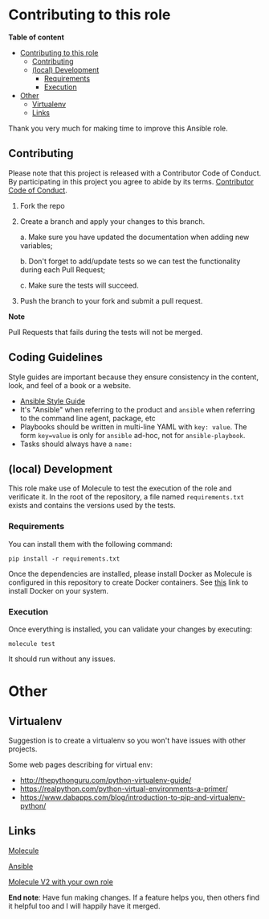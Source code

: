# Contributing to this role

**Table of content**

- [Contributing to this role](#contributing-to-this-role)
  * [Contributing](#contributing)
  * [(local) Development](#-local--development)
    + [Requirements](#requirements)
    + [Execution](#execution)
- [Other](#other)
  * [Virtualenv](#virtualenv)
  * [Links](#links)

Thank you very much for making time to improve this Ansible role.

## Contributing

Please note that this project is released with a Contributor Code of Conduct. By participating in this project you agree to abide by its terms. [Contributor Code of Conduct](https://docs.ansible.com/ansible/devel/community/code_of_conduct.html).

1. Fork the repo

2. Create a branch and apply your changes to this branch.

    a. Make sure you have updated the documentation when adding new variables;
    
    b. Don't forget to add/update tests so we can test the functionality during each Pull Request;
    
    c. Make sure the tests will succeed.

3. Push the branch to your fork and submit a pull request.

**Note**

Pull Requests that fails during the tests will not be merged.

## Coding Guidelines

Style guides are important because they ensure consistency in the content, look, and feel of a book or a website.

* [Ansible Style Guide](http://docs.ansible.com/ansible/latest/dev_guide/style_guide/)
* It's "Ansible" when referring to the product and ``ansible`` when referring to the command  line agent, package, etc
* Playbooks should be written in multi-line YAML with ``key: value``. The form ``key=value`` is only for ``ansible`` ad-hoc, not for ``ansible-playbook``.
* Tasks should always have a ``name:``

## (local) Development

This role make use of Molecule to test the execution of the role and verificate it. In the root of the repository, a file named `requirements.txt` exists and contains the versions used by the tests.

### Requirements

You can install them with the following command:

```
pip install -r requirements.txt
```

Once the dependencies are installed, please install Docker as Molecule is configured in this repository to create Docker containers. See [this](https://docs.docker.com/install/) link to install Docker on your system.

### Execution

Once everything is installed, you can validate your changes by executing:
```
molecule test
```

It should run without any issues.

# Other

## Virtualenv

Suggestion is to create a virtualenv so you won't have issues with other projects.

Some web pages describing for virtual env:

* http://thepythonguru.com/python-virtualenv-guide/
* https://realpython.com/python-virtual-environments-a-primer/
* https://www.dabapps.com/blog/introduction-to-pip-and-virtualenv-python/

## Links

[Molecule](https://molecule.readthedocs.io/)

[Ansible](https://www.ansible.com/)

[Molecule V2 with your own role](https://werner-dijkerman.nl/2017/09/05/using-molecule-v2-to-test-ansible-roles/)

**End note**: Have fun making changes. If a feature helps you, then others find it helpful too and I will happily have it merged. 
